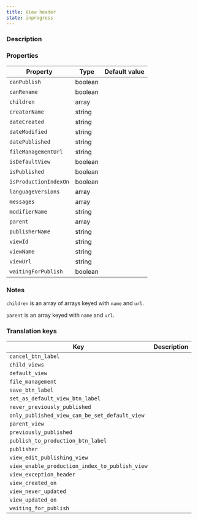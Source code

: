 ```yaml
---
title: View header
state: inprogress
---
```


### Description

### Properties

| Property              | Type    | Default value |
|-----------------------|---------|---------------|
| `canPublish`          | boolean |               |
| `canRename`           | boolean |               |
| `children`            | array   |               |
| `creatorName`         | string  |               |
| `dateCreated`         | string  |               |
| `dateModified`        | string  |               |
| `datePublished`       | string  |               |
| `fileManagementUrl`   | string  |               |
| `isDefaultView`       | boolean |               |
| `isPublished`         | boolean |               |
| `isProductionIndexOn` | boolean |               |
| `languageVersions`    | array   |               |
| `messages`            | array   |               |
| `modifierName`        | string  |               |
| `parent`              | array   |               |
| `publisherName`       | string  |               |
| `viewId`              | string  |               |
| `viewName`            | string  |               |
| `viewUrl`             | string  |               |
| `waitingForPublish`   | boolean |               |

### Notes

`children` is an array of arrays keyed with `name` and `url`.

`parent` is an array keyed with `name` and `url`.

### Translation keys

| Key                                            | Description |
|------------------------------------------------|-------------|
| `cancel_btn_label`                             |             |
| `child_views`                                  |             |
| `default_view`                                 |             |
| `file_management`                              |             |
| `save_btn_label`                               |             |
| `set_as_default_view_btn_label`                |             |
| `never_previously_published`                   |             |
| `only_published_view_can_be_set_default_view`  |             |
| `parent_view`                                  |             |
| `previously_published`                         |             |
| `publish_to_production_btn_label`              |             |
| `publisher`                                    |             |
| `view_edit_publishing_view`                    |             |
| `view_enable_production_index_to_publish_view` |             |
| `view_exception_header`                        |             |
| `view_created_on`                              |             |
| `view_never_updated`                           |             |
| `view_updated_on`                              |             |
| `waiting_for_publish`                          |             |
